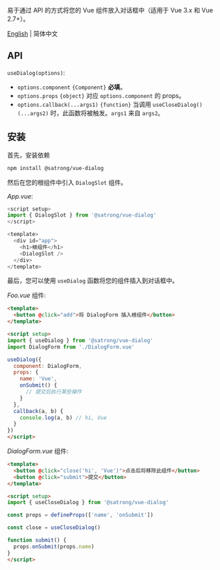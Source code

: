 易于通过 API 的方式将您的 Vue 组件放入对话框中（适用于 Vue 3.x 和 Vue 2.7+）。

[English]((./README.md)) | 简体中文

## API

`useDialog(options)`:
- `options.component` `{Component}` **必填**。
- `options.props` `{object}` 对应 `options.component` 的 props。
- `options.callback(...args1)` `{function}` 当调用 `useCloseDialog()(...args2)` 时，此函数将被触发。`args1` 来自 `args2`。

## 安装

首先，安装依赖

```bash
npm install @satrong/vue-dialog
```

然后在您的根组件中引入 `DialogSlot` 组件。

_App.vue_:

```js
<script setup>
import { DialogSlot } from '@satrong/vue-dialog'
</script>

<template>
  <div id="app">
    <h1>根组件</h1>
    <DialogSlot />
  </div>
</template>
```

最后，您可以使用 `useDialog` 函数将您的组件插入到对话框中。

_Foo.vue_ 组件:
```html
<template>
  <button @click="add">将 DialogForm 插入根组件</button>
</template>

<script setup>
import { useDialog } from '@satrong/vue-dialog'
import DialogForm from './DialogForm.vue'

useDialog({
  component: DialogForm,
  props: {
    name: 'Vue',
    onSubmit() {
      // 提交后执行某些操作
    }
  },
  callback(a, b) {
    console.log(a, b) // hi, Vue
  }
})
</script>
```

_DialogForm.vue_ 组件:
```html
<template>
  <button @click="close('hi', 'Vue')">点击后将移除此组件</button>
  <button @click="submit">提交</button>
</template>

<script setup>
import { useCloseDialog } from '@satrong/vue-dialog'

const props = defineProps(['name', 'onSubmit'])

const close = useCloseDialog()

function submit() {
  props.onSubmit(props.name)
}
</script>
```